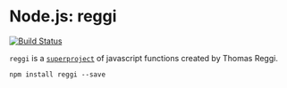 # Node.js: reggi

[![Build Status](https://travis-ci.org/reggi/node-reggi.svg)](https://travis-ci.org/reggi/node-reggi)

`reggi` is a [`superproject`](http://gitslave.sourceforge.net/) of javascript functions created by Thomas Reggi.

```
npm install reggi --save
```
